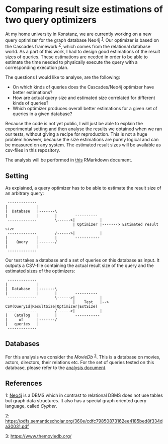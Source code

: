 # Comparing result size estimations of two query optimizers

At my home university in Konstanz, we are currently working on a new query optimizer for the graph database Neo4j <sup>[1](#neo4j)</sup>. Our optimizer is based on the Cascades framework <sup>[2](#cascades)</sup>, which comes from the relational database world. As a part of this work, I had to design good estimations of the result sizes of queries. These estimations are needed in order to be able to estimate the time needed to physically execute the query with a corresponding execution plan.

The questions I would like to analyse, are the following:
- On which kinds of queries does the Cascades/Neo4j optimizer have better estimations?
- How are actual query size and estimated size correlated for different kinds of queries?
- Which optimizer produces overall better estimations for a given set of queries in a given database?

Because the code is not yet public, I will just be able to explain the experimental setting and then analyse the results we obtained when we ran our tests, without giving a recipe for reproduction. This is not a huge problem however, because the size estimations are purely logical and can be measured on any system. The estimated result sizes will be available as csv-files in this repository.

The analysis will be performed in [this]() RMarkdown document.

## Setting

As explained, a query optimizer has to be able to estimate the result size of
an arbitrary query:

```
 -------------
|             |
|  Database   |-------\
|             |       |        ----------
 -------------        \------>|           |
                              | Optimizer |-------> Estimated result size
 -------------        /------>|           |
|             |       |        -----------
|    Query    |-------/
|             |
 -------------
```

Our test takes a database and a set of queries on this database as input.
It outputs a CSV-file containing the actual result size of the query and the
estimated sizes of the optimizers:

```
 -------------
|             |
|  Database   |-------\
|             |       |        ----------
 -------------        \------>|           |
                              |    Test   |--> CSV(QueryId|ResultSize|Optimizer|EstSize)
 -------------        /------>|           |
|   Catalog   |       |        -----------
|     of      |-------/
|   queries   |
 -------------
```

## Databases

For this analysis we consider the *MovieDb* <sup>[3](#moviedb)</sup>. This is a database on movies, actors, directors, their relations etc.
For the set of queries tested on this database, please refer to the [analysis document]().

## References

<a name="neo4j">1</a>: [Neo4j](https://neo4j.com/) is a DBMS which in contrast to relational DBMS does not use tables but graph data structures. It also has a special graph oriented query language, called *Cypher*.

<a name="cascades">2</a>: <https://pdfs.semanticscholar.org/360e/cdfc79850873162ee4185bed8f334da30031.pdf>

<a name="moviedb">3</a>: <https://www.themoviedb.org/>


